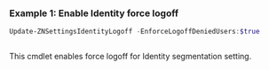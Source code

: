 ### Example 1: Enable Identity force logoff
```powershell
Update-ZNSettingsIdentityLogoff -EnforceLogoffDeniedUsers:$true
```

```output

```

This cmdlet enables force logoff for Identity segmentation setting.
